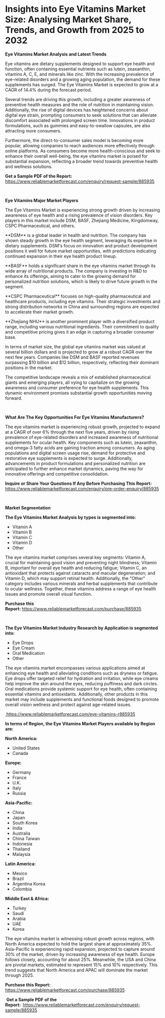 <p><h1>Insights into Eye Vitamins Market Size: Analysing Market Share, Trends, and Growth from 2025 to 2032</h1></p><p><strong>Eye Vitamins Market Analysis and Latest Trends</strong></p>
<p><p>Eye vitamins are dietary supplements designed to support eye health and function, often containing essential nutrients such as lutein, zeaxanthin, vitamins A, C, E, and minerals like zinc. With the increasing prevalence of eye-related disorders and a growing aging population, the demand for these supplements has surged. The Eye Vitamins Market is expected to grow at a CAGR of 14.4% during the forecast period.</p><p>Several trends are driving this growth, including a greater awareness of preventive health measures and the role of nutrition in maintaining vision. Additionally, the rise of digital devices has heightened concerns about digital eye strain, prompting consumers to seek solutions that can alleviate discomfort associated with prolonged screen time. Innovations in product formulations, such as gummies and easy-to-swallow capsules, are also attracting more consumers.</p><p>Furthermore, the direct-to-consumer sales model is becoming more popular, allowing companies to reach audiences more effectively through online platforms. As consumers become more health-conscious and seek to enhance their overall well-being, the eye vitamins market is poised for substantial expansion, reflecting a broader trend towards preventive health and wellness solutions.</p></p>
<p><strong>Get a Sample PDF of the Report:&nbsp;</strong> <a href="https://www.reliablemarketforecast.com/enquiry/request-sample/885935?utm_campaign=2889&utm_medium=2&utm_source=Github&utm_content=ia&utm_term=19042025&utm_id=eye-vitamins">https://www.reliablemarketforecast.com/enquiry/request-sample/885935</a></p>
<p>&nbsp;</p>
<p><strong>Eye Vitamins Major Market Players</strong></p>
<p><p>The Eye Vitamins Market is experiencing strong growth driven by increasing awareness of eye health and a rising prevalence of vision disorders. Key players in this market include DSM, BASF, Zhejiang Medicine, Kingdomway, CSPC Pharmaceutical, and others.</p><p>**DSM** is a global leader in health and nutrition. The company has shown steady growth in the eye health segment, leveraging its expertise in dietary supplements. DSM's focus on innovation and product development positions it well for future market opportunities, with predictions indicating continued expansion in their eye health product lineup.</p><p>**BASF** holds a significant share in the eye vitamins market through its wide array of nutritional products. The company is investing in R&D to enhance its offerings, aiming to cater to the growing demand for personalized nutrition solutions, which is likely to drive future growth in the segment.</p><p>**CSPC Pharmaceutical** focuses on high-quality pharmaceutical and healthcare products, including eye vitamins. Their strategic investments and strong distribution networks in China and surrounding regions are expected to accelerate their market growth. </p><p>**Zhejiang NHU** is another prominent player with a diversified product range, including various nutritional ingredients. Their commitment to quality and competitive pricing gives it an edge in capturing a broader consumer base.</p><p>In terms of market size, the global eye vitamins market was valued at several billion dollars and is projected to grow at a robust CAGR over the next few years. Companies like DSM and BASF reported revenues surpassing $10 billion and $12 billion, respectively, reflecting their dominant positions in the market. </p><p>The competitive landscape reveals a mix of established pharmaceutical giants and emerging players, all vying to capitalize on the growing awareness and consumer preference for eye health supplements. This dynamic environment promises substantial growth opportunities moving forward.</p></p>
<p>&nbsp;</p>
<p><strong>What Are The Key Opportunities For Eye Vitamins Manufacturers?</strong></p>
<p><p>The eye vitamins market is experiencing robust growth, projected to expand at a CAGR of over 6% through the next five years, driven by rising prevalence of eye-related disorders and increased awareness of nutritional supplements for ocular health. Key components such as lutein, zeaxanthin, and omega-3 fatty acids are gaining traction among consumers. As aging populations and digital screen usage rise, demand for protective and restorative eye supplements is expected to surge. Additionally, advancements in product formulations and personalized nutrition are anticipated to further enhance market dynamics, paving the way for innovative offerings and competitive consolidation.</p></p>
<p><strong>Inquire or Share Your Questions If Any Before Purchasing This Report:</strong> <a href="https://www.reliablemarketforecast.com/enquiry/pre-order-enquiry/885935?utm_campaign=2889&utm_medium=2&utm_source=Github&utm_content=ia&utm_term=19042025&utm_id=eye-vitamins">https://www.reliablemarketforecast.com/enquiry/pre-order-enquiry/885935</a></p>
<p>&nbsp;</p>
<p><strong>Market Segmentation</strong></p>
<p><strong>The Eye Vitamins Market Analysis by types is segmented into:</strong></p>
<p><ul><li>Vitamin A</li><li>Vitamin B</li><li>Vitamin C</li><li>Vitamin D</li><li>Other</li></ul></p>
<p><p>The eye vitamins market comprises several key segments: Vitamin A, crucial for maintaining good vision and preventing night blindness; Vitamin B, important for overall eye health and reducing fatigue; Vitamin C, an antioxidant that protects against cataracts and macular degeneration; and Vitamin D, which may support retinal health. Additionally, the "Other" category includes various minerals and herbal supplements that contribute to ocular wellness. Together, these vitamins address a range of eye health issues and promote overall visual function.</p></p>
<p><strong>Purchase this Report:&nbsp;</strong><a href="https://www.reliablemarketforecast.com/purchase/885935?utm_campaign=2889&utm_medium=2&utm_source=Github&utm_content=ia&utm_term=19042025&utm_id=eye-vitamins">https://www.reliablemarketforecast.com/purchase/885935</a></p>
<p>&nbsp;</p>
<p><strong>The Eye Vitamins Market Industry Research by Application is segmented into:</strong></p>
<p><ul><li>Eye Drops</li><li>Eye Cream</li><li>Oral Medication</li><li>Other</li></ul></p>
<p><p>The eye vitamins market encompasses various applications aimed at enhancing eye health and alleviating conditions such as dryness or fatigue. Eye drops offer targeted relief for hydration and irritation, while eye creams help improve the skin around the eyes, reducing puffiness and dark circles. Oral medications provide systemic support for eye health, often containing essential vitamins and antioxidants. Additionally, other products in this market may include supplements and functional foods designed to promote overall vision wellness and protect against age-related issues.</p></p>
<p><a href="https://www.reliablemarketforecast.com/eye-vitamins-r885935?utm_campaign=2889&utm_medium=2&utm_source=Github&utm_content=ia&utm_term=19042025&utm_id=eye-vitamins">&nbsp;https://www.reliablemarketforecast.com/eye-vitamins-r885935</a></p>
<p><strong>In terms of Region, the Eye Vitamins Market Players available by Region are:</strong></p>
<p>
    <p> <strong> North America: </strong>
        <ul>
            <li>United States</li>
            <li>Canada</li>
        </ul>
        </p> 
    <p> <strong> Europe: </strong>
        <ul>
            <li>Germany</li>
            <li>France</li>
            <li>U.K.</li>
            <li>Italy</li>
            <li>Russia</li>
        </ul>
        </p> 
    <p> <strong> Asia-Pacific: </strong>
        <ul>
            <li>China</li>
            <li>Japan</li>
            <li>South Korea</li>
            <li>India</li>
            <li>Australia</li>
            <li>China Taiwan</li>
            <li>Indonesia</li>
            <li>Thailand</li>
            <li>Malaysia</li>
        </ul>
        </p> 
    <p> <strong> Latin America: </strong>
        <ul>
            <li>Mexico</li>
            <li>Brazil</li>
            <li>Argentina Korea</li>
            <li>Colombia</li>
        </ul>
        </p> 
    <p> <strong> Middle East & Africa: </strong>
        <ul>
            <li>Turkey</li>
            <li>Saudi</li>
            <li>Arabia</li>
            <li>UAE</li>
            <li>Korea</li>
        </ul>
    </p>
    </p>
<p><p>The eye vitamins market is witnessing robust growth across regions, with North America expected to hold the largest share at approximately 35%. Asia-Pacific is experiencing rapid expansion, projected to capture around 30% of the market, driven by increasing awareness of eye health. Europe follows closely, accounting for about 25%. Meanwhile, the USA and China are pivotal markets, estimated to represent 15% and 10% respectively. This trend suggests that North America and APAC will dominate the market through 2025.</p></p>
<p><strong>Purchase this Report: </strong><a href="https://www.reliablemarketforecast.com/purchase/885935?utm_campaign=2889&utm_medium=2&utm_source=Github&utm_content=ia&utm_term=19042025&utm_id=eye-vitamins">https://www.reliablemarketforecast.com/purchase/885935</a></p>
<p>&nbsp;<strong>Get a Sample PDF of the Report:&nbsp;&nbsp;</strong><a href="https://www.reliablemarketforecast.com/enquiry/request-sample/885935?utm_campaign=2889&utm_medium=2&utm_source=Github&utm_content=ia&utm_term=19042025&utm_id=eye-vitamins">https://www.reliablemarketforecast.com/enquiry/request-sample/885935</a></p>
<p><strong></strong></p>
<p><p></p><p></p><p></p></p>